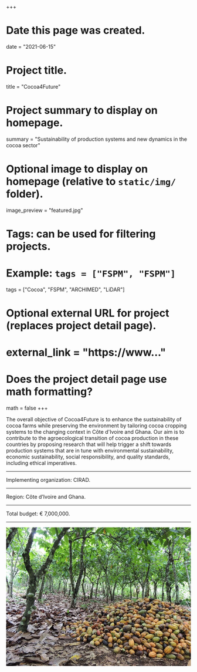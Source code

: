 +++
# Date this page was created.
date = "2021-06-15"

# Project title.
title = "Cocoa4Future"

# Project summary to display on homepage.
summary = "Sustainability of production systems and new dynamics in the cocoa sector"

# Optional image to display on homepage (relative to `static/img/` folder).
image_preview = "featured.jpg"

# Tags: can be used for filtering projects.
# Example: `tags = ["FSPM", "FSPM"]`
tags = ["Cocoa", "FSPM", "ARCHIMED", "LiDAR"]

# Optional external URL for project (replaces project detail page).
# external_link = "https://www..."

# Does the project detail page use math formatting?
math = false
+++

The overall objective of Cocoa4Future is to enhance the sustainability of cocoa farms while preserving the environment by tailoring cocoa cropping systems to the changing context in Côte d'Ivoire and Ghana. Our aim is to contribute to the agroecological transition of cocoa production in these countries by proposing research that will help trigger a shift towards production systems that are in tune with environmental sustainability, economic sustainability, social responsibility, and quality standards, including ethical imperatives.

---

Implementing organization: CIRAD.

---

Region: Côte d’Ivoire and Ghana.

---

Total budget: € 7,000,000.

---

![](images/img1.jpg)